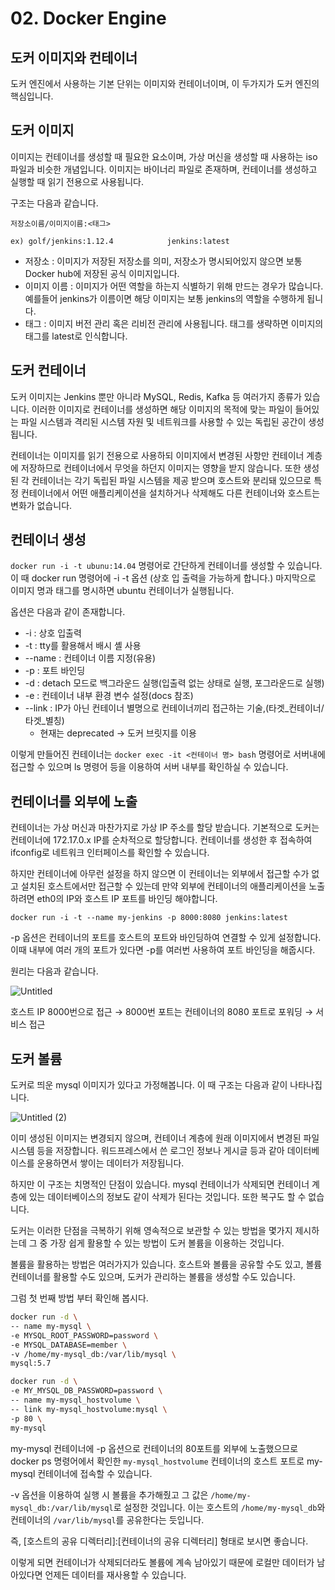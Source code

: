 # 02. Docker Engine

## 도커 이미지와 컨테이너

도커 엔진에서 사용하는 기본 단위는 이미지와 컨테이너이며, 이 두가지가 도커 엔진의 핵심입니다.

## 도커 이미지

이미지는 컨테이너를 생성할 때 필요한 요소이며, 가상 머신을 생성할 때 사용하는 iso파일과 비슷한 개념입니다. 이미지는 바이너리 파일로 존재하며, 컨테이너를 생성하고 실행할 때 읽기 전용으로 사용됩니다.

구조는 다음과 같습니다.

```
저장소이름/이미지이름:<태그>

ex) golf/jenkins:1.12.4            jenkins:latest
```

- 저장소 : 이미지가 저장된 저장소를 의미, 저장소가 명시되어있지 않으면 보통 Docker hub에 저장된 공식 이미지입니다.
- 이미지 이름 : 이미지가 어떤 역할을 하는지 식별하기 위해 만드는 경우가 많습니다. 예를들어 jenkins가 이름이면 해당 이미지는 보통 jenkins의 역할을 수행하게 됩니다.
- 태그 : 이미지 버전 관리 혹은 리비전 관리에 사용됩니다. 태그를 생략하면 이미지의 태그를 latest로 인식합니다.

## 도커 컨테이너

도커 이미지는 Jenkins 뿐만 아니라 MySQL, Redis, Kafka 등 여러가지 종류가 있습니다. 이러한 이미지로 컨테이너를 생성하면 해당 이미지의 목적에 맞는 파일이 들어있는 파일 시스템과 격리된 시스템 자원 및 네트워크를 사용할 수 있는 독립된 공간이 생성됩니다. 

컨테이너는 이미지를 읽기 전용으로 사용하되 이미지에서 변경된 사항만 컨테이너 계층에 저장하므로 컨테이너에서 무엇을 하던지 이미지는 영향을 받지 않습니다. 또한 생성된 각 컨테이너는 각기 독립된 파일 시스템을 제공 받으며 호스트와 분리돼 있으므로 특정 컨테이너에서 어떤 애플리케이션을 설치하거나 삭제해도 다른 컨테이너와 호스트는 변화가 없습니다.

## 컨테이너 생성

`docker run -i -t ubunu:14.04` 명령어로 간단하게 컨테이너를 생성할 수 있습니다. 이 때 docker run 명령어에 -i -t 옵션 (상호 입 출력을 가능하게 합니다.) 마지막으로 이미지 명과 태그를 명시하면 ubuntu 컨테이너가 실행됩니다. 

옵션은 다음과 같이 존재합니다.

- -i : 상호 입출력
- -t : tty를 활용해서 배시 셸 사용
- --name : 컨테이너 이름 지정(유용)
- -p : 포트 바인딩
- -d : detach 모드로 백그라운드 실행(입출력 없는 상태로 실행, 포그라운드로 실행)
- -e : 컨테이너 내부 환경 변수 설정(docs 참조)
- --link : IP가 아닌 컨테이너 별명으로 컨테이너끼리 접근하는 기술,(타겟_컨테이너/타겟_별칭)
    - 현재는 deprecated -> 도커 브릿지를 이용

이렇게 만들어진 컨테이너는 `docker exec -it <컨테이너 명> bash` 명령어로 서버내에 접근할 수 있으며 ls 명령어 등을 이용하여 서버 내부를 확인하실 수 있습니다.

## 컨테이너를 외부에 노출

컨테이너는 가상 머신과 마찬가지로 가상 IP 주소를 할당 받습니다. 기본적으로 도커는 컨테이너에 172.17.0.x IP를 순차적으로 할당합니다. 컨테이너를 생성한 후 접속하여 ifconfig로 네트워크 인터페이스를 확인할 수 있습니다.

하지만 컨테이너에 아무런 설정을 하지 않으면 이 컨테이너는 외부에서 접근할 수가 없고 설치된 호스트에서만 접근할 수 있는데 만약 외부에 컨테이너의 애플리케이션을 노출하려면 eth0의 IP와 호스트 IP 포트를 바인딩 해야합니다. 

`docker run -i -t --name my-jenkins -p 8000:8080 jenkins:latest`

-p 옵션은 컨테이너의 포트를 호스트의 포트와 바인딩하여 연결할 수 있게 설정합니다. 이때 내부에 여러 개의 포트가 있다면 -p를 여러번 사용하여 포트 바인딩을 해줍시다.

원리는 다음과 같습니다. 

![Untitled](https://user-images.githubusercontent.com/77387861/213843783-4e47dc98-a064-41a7-822f-83c898692d5e.png)


호스트 IP 8000번으로 접근 → 8000번 포트는 컨테이너의 8080 포트로 포워딩 → 서비스 접근

## 도커 볼륨

도커로 띄운 mysql 이미지가 있다고 가정해봅니다. 이 때 구조는 다음과 같이 나타나집니다. 

![Untitled (2)](https://user-images.githubusercontent.com/77387861/214331287-ad6824bb-7038-41e0-b275-efa9e73176d9.png)


이미 생성된 이미지는 변경되지 않으며, 컨테이너 계층에 원래 이미지에서 변경된 파일 시스템 등을 저장합니다. 워드프레스에서 쓴 로그인 정보나 게시글 등과 같아 데이터베이스를 운용하면서 쌓이는 데이터가 저장됩니다.

하지만 이 구조는 치명적인 단점이 있습니다. mysql 컨테이너가 삭제되면 컨테이너 계층에 있는 데이터베이스의 정보도 같이 삭제가 된다는 것입니다. 또한 복구도 할 수 없습니다. 

도커는 이러한 단점을 극복하기 위해 영속적으로 보관할 수 있는 방법을 몇가지 제시하는데 그 중 가장 쉽게 활용할 수 있는 방법이 도커 볼륨을 이용하는 것입니다.

볼륨을 활용하는 방법은 여러가지가 있습니다. 호스트와 볼륨을 공유할 수도 있고, 볼륨 컨테이너를 활용할 수도 있으며, 도커가 관리하는 볼륨을 생성할 수도 있습니다. 

그럼 첫 번째 방법 부터 확인해 봅시다.

```bash
docker run -d \
-- name my-mysql \
-e MYSQL_ROOT_PASSWORD=password \
-e MYSQL_DATABASE=member \
-v /home/my-mysql_db:/var/lib/mysql \
mysql:5.7
```

```bash
docker run -d \
-e MY_MYSQL_DB_PASSWORD=password \
-- name my-mysql_hostvolume \
-- link my-mysql_hostvolume:mysql \
-p 80 \
my-mysql
```

my-mysql 컨테이너에 -p 옵션으로 컨테이너의 80포트를 외부에 노출했으므로 docker ps 명령어에서 확인한 `my-mysql_hostvolume` 컨테이너의 호스트 포트로 my-mysql 컨테이너에 접속할 수 있습니다. 

-v 옵션을 이용하여 실행 시 볼륨을 추가해줬고 그 값은 `/home/my-mysql_db:/var/lib/mysql`로 설정한 것입니다. 이는 호스트의 `/home/my-mysql_db`와 컨테이너의 `/var/lib/mysql`를 공유한다는 듯입니다. 

즉, [호스트의 공유 디렉터리]:[컨테이너의 공유 디렉터리] 형태로 보시면 좋습니다.

이렇게 되면 컨테이너가 삭제되더라도 볼륨에 계속 남아있기 때문에 로컬만 데이터가 남아있다면 언제든 데이터를 재사용할 수 있습니다.
